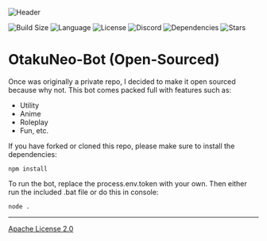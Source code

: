 ![Header](https://media.discordapp.net/attachments/825340957478223882/878479732600078366/otakuneo3.jpg?width=1440&height=480)

![Build Size](https://img.shields.io/github/repo-size/OtakuNeo-Dev/OtakuNeo-Bot) ![Language](https://img.shields.io/github/languages/top/OtakuNeo-Dev/OtakuNeo-Bot) ![License](https://img.shields.io/github/license/OtakuNeo-Dev/OtakuNeo-Bot) ![Discord](https://img.shields.io/discord/550275449180258305) ![Dependencies](https://img.shields.io/david/OtakuNeo-Dev/OtakuNeo-Bot) ![Stars](https://img.shields.io/github/stars/OtakuNeo-Dev/OtakuNeo-Bot?style=social)

# OtakuNeo-Bot (Open-Sourced)

Once was originally a private repo, I decided to make it open sourced because why not. This bot comes packed full with features such as:

- Utility
- Anime
- Roleplay
- Fun, etc.

If you have forked or cloned this repo, please make sure to install the dependencies:

```
npm install
```

To run the bot, replace the process.env.token with your own. Then either run the included .bat file or do this in console:

```
node .
```

---

[Apache License 2.0](https://www.apache.org/licenses/LICENSE-2.0)
